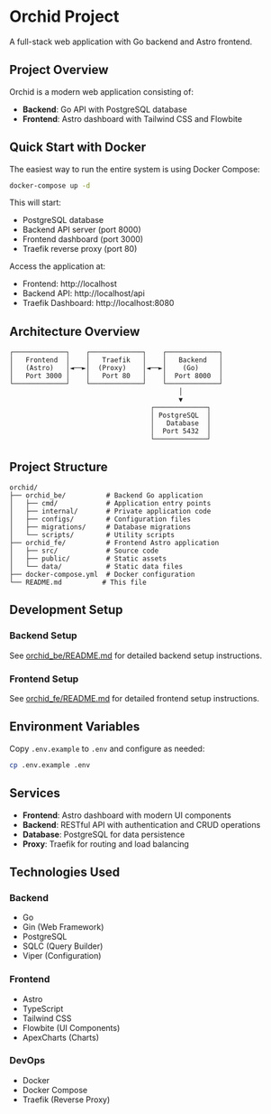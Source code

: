 # Orchid Project

A full-stack web application with Go backend and Astro frontend.

## Project Overview

Orchid is a modern web application consisting of:
- **Backend**: Go API with PostgreSQL database
- **Frontend**: Astro dashboard with Tailwind CSS and Flowbite

## Quick Start with Docker

The easiest way to run the entire system is using Docker Compose:

```bash
docker-compose up -d
```

This will start:
- PostgreSQL database
- Backend API server (port 8000)
- Frontend dashboard (port 3000)
- Traefik reverse proxy (port 80)

Access the application at:
- Frontend: http://localhost
- Backend API: http://localhost/api
- Traefik Dashboard: http://localhost:8080

## Architecture Overview

```
┌─────────────┐    ┌─────────────┐    ┌─────────────┐
│   Frontend  │    │   Traefik   │    │   Backend   │
│   (Astro)   │◄──►│  (Proxy)    │◄──►│    (Go)     │
│   Port 3000 │    │   Port 80   │    │  Port 8000  │
└─────────────┘    └─────────────┘    └─────────────┘
                                          │
                                          ▼
                                   ┌─────────────┐
                                   │ PostgreSQL  │
                                   │   Database  │
                                   │  Port 5432  │
                                   └─────────────┘
```

## Project Structure

```
orchid/
├── orchid_be/          # Backend Go application
│   ├── cmd/            # Application entry points
│   ├── internal/       # Private application code
│   ├── configs/        # Configuration files
│   ├── migrations/     # Database migrations
│   └── scripts/        # Utility scripts
├── orchid_fe/          # Frontend Astro application
│   ├── src/            # Source code
│   ├── public/         # Static assets
│   └── data/           # Static data files
├── docker-compose.yml  # Docker configuration
└── README.md          # This file
```

## Development Setup

### Backend Setup

See [orchid_be/README.md](orchid_be/README.md) for detailed backend setup instructions.

### Frontend Setup

See [orchid_fe/README.md](orchid_fe/README.md) for detailed frontend setup instructions.

## Environment Variables

Copy `.env.example` to `.env` and configure as needed:

```bash
cp .env.example .env
```

## Services

- **Frontend**: Astro dashboard with modern UI components
- **Backend**: RESTful API with authentication and CRUD operations
- **Database**: PostgreSQL for data persistence
- **Proxy**: Traefik for routing and load balancing

## Technologies Used

### Backend
- Go
- Gin (Web Framework)
- PostgreSQL
- SQLC (Query Builder)
- Viper (Configuration)

### Frontend
- Astro
- TypeScript
- Tailwind CSS
- Flowbite (UI Components)
- ApexCharts (Charts)

### DevOps
- Docker
- Docker Compose
- Traefik (Reverse Proxy)
